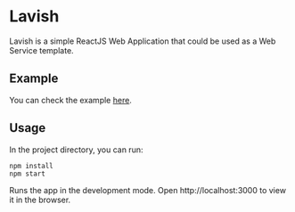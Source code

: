 # Lavish

Lavish is a simple ReactJS Web Application that could be used as a Web Service template.

## Example

You can check the example [here](https://dzenglyuk-lavish.netlify.app/).

## Usage

In the project directory, you can run:

```
npm install
npm start
```

Runs the app in the development mode.
Open http://localhost:3000 to view it in the browser.
